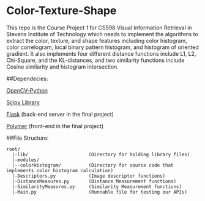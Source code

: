 Color-Texture-Shape
===================

This repo is the Course Project 1 for CS598 Visual Information Retrieval in Stevens Institute of Technology which needs to implement the algorithms to extract the color, texture, and shape features including color histogram, color  correlogram, local binary pattern histogram, and histogram of oriented gradient. It also implements four different distance functions include L1, L2, Chi-Square, and the KL-distances, and two similarity functions include Cosine similarity and histogram intersection.

##Dependecies:

[OpenCV-Python](http://docs.opencv.org/trunk/doc/py_tutorials/py_setup/py_table_of_contents_setup/py_table_of_contents_setup.html#py-table-of-content-setup)

[Scipy Library](http://www.scipy.org/scipylib/index.html)

[Flask](http://flask.pocoo.org/) (back-end server in the final project)

[Polymer](http://www.polymer-project.org/) (front-end in the final project)

##File Structure:
```
root/
  |-lib/                      (Directory for holding library files)
  |-modules/
  |--colorHistogram/          (Directory for source code that implements color histogram calculation)
  |-Descriptors.py            (Image descriptor functions)
  |-DistanceMeasures.py       (Distance Measurement functions)
  |-SimilarityMeasures.py     (Similarity Measurement functions)
  |-Main.py                   (Runnable file for testing our APIs)
```
